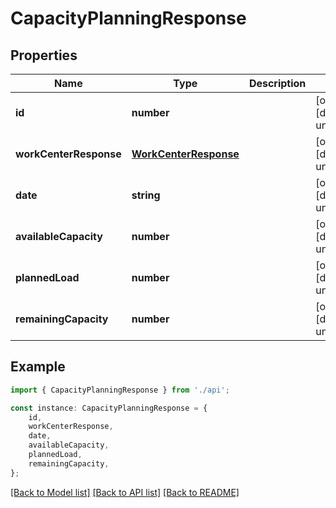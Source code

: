 # CapacityPlanningResponse


## Properties

Name | Type | Description | Notes
------------ | ------------- | ------------- | -------------
**id** | **number** |  | [optional] [default to undefined]
**workCenterResponse** | [**WorkCenterResponse**](WorkCenterResponse.md) |  | [optional] [default to undefined]
**date** | **string** |  | [optional] [default to undefined]
**availableCapacity** | **number** |  | [optional] [default to undefined]
**plannedLoad** | **number** |  | [optional] [default to undefined]
**remainingCapacity** | **number** |  | [optional] [default to undefined]

## Example

```typescript
import { CapacityPlanningResponse } from './api';

const instance: CapacityPlanningResponse = {
    id,
    workCenterResponse,
    date,
    availableCapacity,
    plannedLoad,
    remainingCapacity,
};
```

[[Back to Model list]](../README.md#documentation-for-models) [[Back to API list]](../README.md#documentation-for-api-endpoints) [[Back to README]](../README.md)
